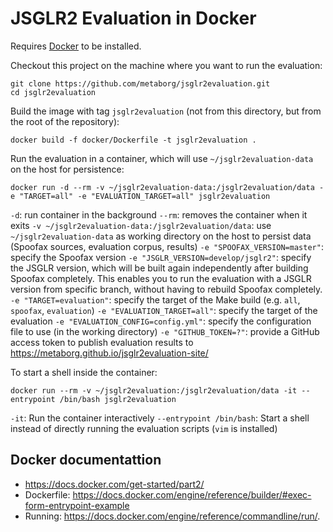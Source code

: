 # JSGLR2 Evaluation in Docker

Requires [Docker](https://www.docker.com/get-started) to be installed.

Checkout this project on the machine where you want to run the evaluation:

```
git clone https://github.com/metaborg/jsglr2evaluation.git
cd jsglr2evaluation
```

Build the image with tag `jsglr2evaluation` (not from this directory, but from the root of the repository):

```
docker build -f docker/Dockerfile -t jsglr2evaluation .
```

Run the evaluation in a container, which will use `~/jsglr2evaluation-data` on the host for persistence:

```
docker run -d --rm -v ~/jsglr2evaluation-data:/jsglr2evaluation/data -e "TARGET=all" -e "EVALUATION_TARGET=all" jsglr2evaluation
```

`-d`: run container in the background
`--rm`: removes the container when it exits
`-v ~/jsglr2evaluation-data:/jsglr2evaluation/data`: use `~/jsglr2evaluation-data` as working directory on the host to persist data (Spoofax sources, evaluation corpus, results)
`-e "SPOOFAX_VERSION=master"`: specify the Spoofax version
`-e "JSGLR_VERSION=develop/jsglr2"`: specify the JSGLR version, which will be built again independently after building Spoofax completely. This enables you to run the evaluation with a JSGLR version from specific branch, without having to rebuild Spoofax completely.
`-e "TARGET=evaluation"`: specify the target of the Make build (e.g. `all`, `spoofax`, `evaluation`)
`-e "EVALUATION_TARGET=all"`: specify the target of the evaluation
`-e "EVALUATION_CONFIG=config.yml"`: specify the configuration file to use (in the working directory)
`-e "GITHUB_TOKEN=?"`: provide a GitHub access token to publish evaluation results to https://metaborg.github.io/jsglr2evaluation-site/


To start a shell inside the container:

```
docker run --rm -v ~/jsglr2evaluation:/jsglr2evaluation/data -it --entrypoint /bin/bash jsglr2evaluation
```

`-it`: Run the container interactively
`--entrypoint /bin/bash`: Start a shell instead of directly running the evaluation scripts (`vim` is installed)

## Docker documentattion

- https://docs.docker.com/get-started/part2/
- Dockerfile: https://docs.docker.com/engine/reference/builder/#exec-form-entrypoint-example
- Running: https://docs.docker.com/engine/reference/commandline/run/.
